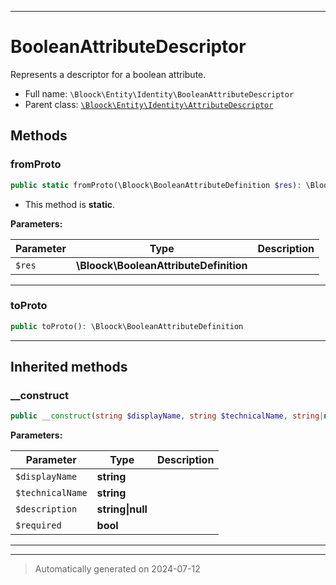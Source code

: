 ***

# BooleanAttributeDescriptor

Represents a descriptor for a boolean attribute.



* Full name: `\Bloock\Entity\Identity\BooleanAttributeDescriptor`
* Parent class: [`\Bloock\Entity\Identity\AttributeDescriptor`](./AttributeDescriptor.md)




## Methods


### fromProto



```php
public static fromProto(\Bloock\BooleanAttributeDefinition $res): \Bloock\Entity\Identity\BooleanAttributeDescriptor
```



* This method is **static**.




**Parameters:**

| Parameter | Type | Description |
|-----------|------|-------------|
| `$res` | **\Bloock\BooleanAttributeDefinition** |  |





***

### toProto



```php
public toProto(): \Bloock\BooleanAttributeDefinition
```












***


## Inherited methods


### __construct



```php
public __construct(string $displayName, string $technicalName, string|null $description, bool $required): mixed
```








**Parameters:**

| Parameter | Type | Description |
|-----------|------|-------------|
| `$displayName` | **string** |  |
| `$technicalName` | **string** |  |
| `$description` | **string&#124;null** |  |
| `$required` | **bool** |  |





***


***
> Automatically generated on 2024-07-12
